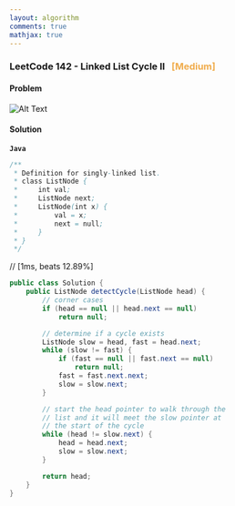 ```yaml
---
layout: algorithm
comments: true
mathjax: true
---
```


### LeetCode 142 - Linked List Cycle II &nbsp; <span style="color:#F0AD4E;">[Medium]</span>

#### Problem

![Alt Text]({{site.baseurl}}/algorithms/leetcode/images/leetcode142.png)

#### Solution

**`Java`**

```java
/**
 * Definition for singly-linked list.
 * class ListNode {
 *     int val;
 *     ListNode next;
 *     ListNode(int x) {
 *         val = x;
 *         next = null;
 *     }
 * }
 */
```
// [1ms, beats 12.89%]
```java
public class Solution {
    public ListNode detectCycle(ListNode head) {
        // corner cases
        if (head == null || head.next == null)
            return null;

        // determine if a cycle exists
        ListNode slow = head, fast = head.next;
        while (slow != fast) {
            if (fast == null || fast.next == null)
                return null;
            fast = fast.next.next;
            slow = slow.next;
        }

        // start the head pointer to walk through the
        // list and it will meet the slow pointer at
        // the start of the cycle
        while (head != slow.next) {
            head = head.next;
            slow = slow.next;
        }

        return head;
    }
}
```

<br><br>
